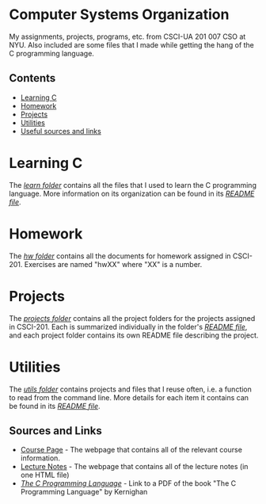 # Computer Systems Organization
My assignments, projects, programs, etc. from CSCI-UA 201 007 CSO at NYU. Also included are some files that I made while getting the hang of the C programming language.  

## Contents
* [Learning C](#learn)
* [Homework](#homework)
* [Projects](#projects)
* [Utilities](#utils)
* [Useful sources and links](#sources)

# Learning C <a name="learn"></a>
The [*learn folder*](learn/) contains all the files that I used to learn the C programming language. More information on its organization can be found in its [*README file*](learn/README.md).  

# Homework <a name="homework"></a>

The [*hw folder*](hw/) contains all the documents for homework assigned in CSCI-201. Exercises are named "hwXX" where "XX" is a number.  

# Projects <a name="projects"></a>

The [*projects folder*](projects/) contains all the project folders for the projects assigned in CSCI-201. Each is summarized individually in the folder's [*README file*](projects/README.md), and each project folder contains its own README file describing the project.  

# Utilities <a name="utils"></a>

The [*utils folder*](utils/) contains projects and files that I reuse often, i.e. a function to read from the command line. More details for each item it contains can be found in its [*README file*](utils/README.md).

## Sources and Links <a name="sources"></a>
* [Course Page][link1] - The webpage that contains all of the relevant course information.
* [Lecture Notes][link2] - The webpage that contains all of the lecture notes (in one HTML file)
* *[The C Programming Language][link3]* - Link to a PDF of the book "The C Programming Language" by Kernighan

[link1]: https://cs.nyu.edu/~gottlieb/courses/cso/
[link2]: https://cs.nyu.edu/~gottlieb/courses/cso/class-notes.html
[link3]: http://www.dipmat.univpm.it/~demeio/public/the_c_programming_language_2.pdf
